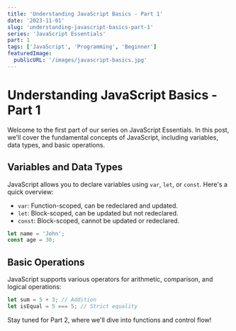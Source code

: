 ```yaml
---
title: 'Understanding JavaScript Basics - Part 1'
date: '2023-11-01'
slug: 'understanding-javascript-basics-part-1'
series: 'JavaScript Essentials'
part: 1
tags: ['JavaScript', 'Programming', 'Beginner']
featuredImage:
  publicURL: '/images/javascript-basics.jpg'
---
```


# Understanding JavaScript Basics - Part 1

Welcome to the first part of our series on JavaScript Essentials. In this post, we'll cover the fundamental concepts of JavaScript, including variables, data types, and basic operations.

## Variables and Data Types

JavaScript allows you to declare variables using `var`, `let`, or `const`. Here's a quick overview:

- `var`: Function-scoped, can be redeclared and updated.
- `let`: Block-scoped, can be updated but not redeclared.
- `const`: Block-scoped, cannot be updated or redeclared.

```javascript
let name = 'John';
const age = 30;
```

## Basic Operations

JavaScript supports various operators for arithmetic, comparison, and logical operations:

```javascript
let sum = 5 + 3; // Addition
let isEqual = 5 === 5; // Strict equality
```

Stay tuned for Part 2, where we'll dive into functions and control flow!

